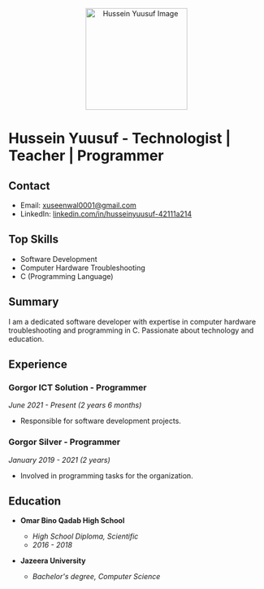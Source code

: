 
<p align="center">
  <img src="https://github.com/drshahizan/BDM/blob/main/portfolio/Husseinkk123/WhatsApp%20Image%202023-11-22%20at%2021.20.41.jpeg" alt="Hussein Yuusuf Image" width="200" >
</p>

# Hussein Yuusuf - Technologist | Teacher | Programmer

## Contact
- Email: xuseenwal0001@gmail.com
- LinkedIn: [linkedin.com/in/husseinyuusuf-42111a214](https://www.linkedin.com/in/husseinyuusuf-42111a214)

## Top Skills
- Software Development
- Computer Hardware Troubleshooting
- C (Programming Language)

## Summary
I am a dedicated software developer with expertise in computer hardware troubleshooting and programming in C. Passionate about technology and education.

## Experience
### Gorgor ICT Solution - Programmer
*June 2021 - Present (2 years 6 months)*
- Responsible for software development projects.

### Gorgor Silver - Programmer
*January 2019 - 2021 (2 years)*
- Involved in programming tasks for the organization.

## Education
- **Omar Bino Qadab High School**
  - *High School Diploma, Scientific*
  - *2016 - 2018*

- **Jazeera University**
  - *Bachelor's degree, Computer Science*
